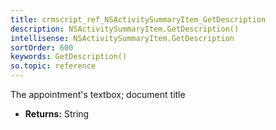 ```yaml
---
title: crmscript_ref_NSActivitySummaryItem_GetDescription
description: NSActivitySummaryItem.GetDescription()
intellisense: NSActivitySummaryItem.GetDescription
sortOrder: 600
keywords: GetDescription()
so.topic: reference
---
```



The appointment's textbox; document title



* **Returns:** String


